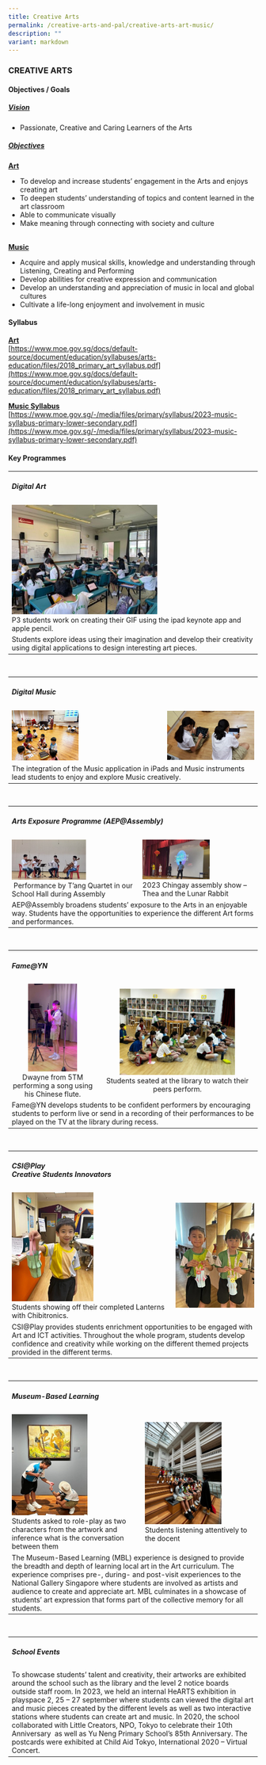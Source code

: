 ```yaml
---
title: Creative Arts
permalink: /creative-arts-and-pal/creative-arts-art-music/
description: ""
variant: markdown
---
```

### CREATIVE ARTS

#### Objectives / Goals

<h5><u> Vision </u></h5>

* Passionate, Creative and Caring Learners of the Arts

<h5><u> Objectives </u></h5>
<u><b>Art</b></u><br>  

* To develop and increase students’ engagement in the Arts and enjoys creating art<br>
* To deepen students’ understanding of topics and content learned in the art classroom<br>
* Able to communicate visually<br>
* Make meaning through connecting with society and culture<br><br>

<u><b>Music</b></u><br>
   
* Acquire and apply musical skills, knowledge and understanding through Listening, Creating and Performing<br>
* Develop abilities for creative expression and communication<br>
* Develop an understanding and appreciation of music in local and global cultures<br>
* Cultivate a life-long enjoyment and involvement in music<br>

####  Syllabus

<b><u>Art</u></b> <br>
[https://www.moe.gov.sg/docs/default-source/document/education/syllabuses/arts-education/files/2018_primary_art_syllabus.pdf](https://www.moe.gov.sg/docs/default-source/document/education/syllabuses/arts-education/files/2018_primary_art_syllabus.pdf)

<b><u>Music Syllabus</u></b> <br>
[https://www.moe.gov.sg/-/media/files/primary/syllabus/2023-music-syllabus-primary-lower-secondary.pdf](https://www.moe.gov.sg/-/media/files/primary/syllabus/2023-music-syllabus-primary-lower-secondary.pdf)



#### Key Programmes


<table>
	<tbody><tr>
		<td colspan="3">
			<h5> Digital Art </h5>
		</td>
	</tr>
	<tr>
		<td><img src="/images/digital%20art.jpg" style="width:60%"><br>P3 students work on creating their GIF using the ipad keynote app and apple pencil.</td>
	</tr>
	<tr>
		<td colspan="3">	   
Students explore ideas using their imagination and develop their creativity using digital applications to design interesting art pieces.
		</td>
	</tr>
</tbody></table><br>


<table>
	<tbody><tr>
		<td colspan="3">
			<h5> Digital Music </h5>
		</td>
	</tr>
	<tr>
		<td><img src="/images/digital%20music%201.jpg" style="width:45%"></td>
			<td><img src="/images/digital%20music%202.jpg" style="width%"></td>
	</tr>
	<tr>
		<td colspan="3">	   
The integration of the Music application in iPads and Music instruments lead students to enjoy and explore Music creatively.
		</td>
	</tr>
</tbody></table><br>

<table>
	<tbody><tr>
		<td colspan="3">
			<h5>Arts Exposure Programme (AEP@Assembly) </h5>
		</td>
	</tr>
	<tr>
		<td><img src="/images/arts%20exposure%20programme%201.jpg" style="width:60%"><br>   &nbsp;Performance by T’ang Quartet in our School Hall during Assembly</td>
			<td><img src="/images/arts%20exposure%20programme%202.jpg" style="width:60%"><br>2023 Chingay assembly show – Thea and the Lunar Rabbit</td>
	</tr>
	<tr>
		<td colspan="3">	   
AEP@Assembly broadens students’ exposure to the Arts in an enjoyable way. Students have the opportunities to experience the different Art forms and performances.
		</td>
	</tr>
</tbody></table><br>

<table>
	<tbody><tr>
		<td colspan="3">
			<h5>Fame@YN </h5>
		</td>
	</tr>
	<tr>
		<td><center><img src="/images/fame@yn1.jpg" style="width:60%"><br>  Dwayne from 5TM performing a song using his Chinese flute.</center></td>
			<td><center><img src="/images/fame@yn2.jpg" style="width:75%"><br>   Students seated at the library to watch their peers perform.</center></td>
	</tr>
	<tr>
		<td colspan="3">	   
Fame@YN develops students to be confident performers by encouraging students to perform live or send in a recording of their performances to be played on the TV at the library during recess.
		</td>
	</tr>
</tbody></table><br>

<table>
	<tbody><tr>
		<td colspan="3">
			<h5>   CSI@Play<br>  
Creative Students Innovators</h5>
		</td>
	</tr>
	<tr>
		<td><img src="/images/csi_01.jpg" style="width:52%"><br>Students showing off their completed Lanterns with Chibitronics.</td>
			<td><img src="/images/csi_02.jpg" style="width:%"></td>
	</tr>
	<tr>
		<td colspan="3">	   
CSI@Play provides students enrichment opportunities to be engaged with Art and ICT activities. Throughout the whole program, students develop confidence and creativity while working on the different themed projects provided in the different terms.
		</td>
	</tr>
</tbody></table><br>


<table>
	<tbody><tr>
		<td colspan="3">
			<h5>   Museum-Based Learning</h5>
		</td>
	</tr>
	<tr>
		<td><img src="/images/museum-based%20learning1.jpg" style="width:60%"><br>   Students asked to role-play as two characters  
from the artwork and inference what is the  
conversation between them</td>
			<td><img src="/images/museum-based%20learning2.jpg" style="width:70%"><br>Students listening attentively to the docent</td>
	</tr>
	<tr>
		<td colspan="3">	   
The Museum-Based Learning (MBL) experience is designed to provide the breadth and depth of learning local art in the Art curriculum. The experience comprises pre-, during- and post-visit experiences to the National Gallery Singapore where students are involved as artists and audience to create and appreciate art. MBL culminates in a showcase of students’ art expression that forms part of the collective memory for all students.
		</td>
	</tr>
</tbody></table><br>


<table>
	<tbody><tr>
		<td colspan="3">
			<h5>School Events</h5>
		</td>
	</tr>
	<tr>
		<td colspan="3">	   
   To showcase students’ talent and creativity, their artworks are exhibited around the school such as the library and the level 2 notice boards outside staff room.  
In 2023, we held an internal HeARTS exhibition in playspace 2, 25 – 27 september where students can viewed the digital art and music pieces created by the different levels as well as two interactive stations where students can create art and music.  
In 2020, the school collaborated with Little Creators, NPO, Tokyo to celebrate their 10th Anniversary&nbsp; as well as Yu Neng Primary School’s 85th&nbsp;Anniversary. The postcards were exhibited at Child Aid Tokyo, International 2020 – Virtual Concert.
		</td>
	</tr>
</tbody></table><br>